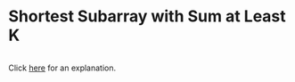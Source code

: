 # Shortest Subarray with Sum at Least K 

~~~java

~~~

Click [here](Explanation.md) for an explanation.


